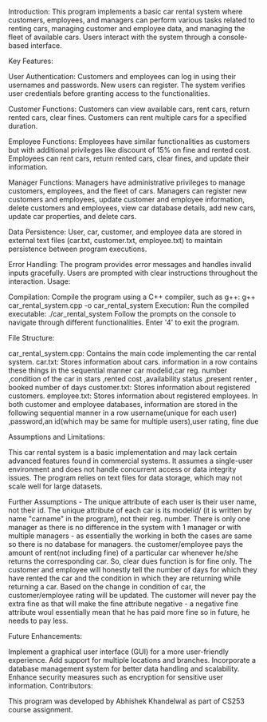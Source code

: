 Introduction:
This program implements a basic car rental system where customers, employees, and managers can perform various tasks related to renting cars, managing customer and employee data, and managing the fleet of available cars. Users interact with the system through a console-based interface.

Key Features:

User Authentication:
Customers and employees can log in using their usernames and passwords. New users can register.
The system verifies user credentials before granting access to the functionalities.

Customer Functions:
Customers can view available cars, rent cars, return rented cars, clear fines.
Customers can rent multiple cars for a specified duration.

Employee Functions:
Employees have similar functionalities as customers but with additional privileges like discount of 15% on fine and rented cost.
Employees can rent cars, return rented cars, clear fines, and update their information.

Manager Functions:
Managers have administrative privileges to manage customers, employees, and the fleet of cars.
Managers can register new customers and employees, update customer and employee information, delete customers and employees, view car database details, add new cars, update car properties, and delete cars.

Data Persistence:
User, car, customer, and employee data are stored in external text files (car.txt, customer.txt, employee.txt) to maintain persistence between program executions.

Error Handling:
The program provides error messages and handles invalid inputs gracefully.
Users are prompted with clear instructions throughout the interaction.
Usage:

Compilation:
Compile the program using a C++ compiler, such as g++: g++ car_rental_system.cpp -o car_rental_system
Execution:
Run the compiled executable: ./car_rental_system
Follow the prompts on the console to navigate through different functionalities.
Enter '4' to exit the program.

File Structure:

car_rental_system.cpp: Contains the main code implementing the car rental system.
car.txt: Stores information about cars.
information in a row contains these things in the sequential manner
car modelid,car reg. number ,condition of the car in stars ,rented cost ,availability status ,present renter , booked number of days
customer.txt: Stores information about registered customers.
employee.txt: Stores information about registered employees.
In both customer and employee databases, information are stored in the following sequential manner in a row
username(unique for each user) ,password,an id(which may be same for multiple users),user rating, fine due


Assumptions and Limitations:


This car rental system is a basic implementation and may lack certain advanced features found in commercial systems.
It assumes a single-user environment and does not handle concurrent access or data integrity issues.
The program relies on text files for data storage, which may not scale well for large datasets.

Further Assumptions - 
The unique attribute of each user is their user name, not their id.
The unique attribute of each car is its modelid/ (it is written by name "carname" in the program), not their reg. number.
There is only one manager as there is no difference in the system with 1 manager or with multiple managers - as essentially the working in both the cases are same so there is no database for managers.
the customer/employee pays the amount of rent(not including fine) of a particular car whenever he/she returns the corresponding car. So, clear dues function is for fine only.
The customer and employee will honestly tell the number of days for which they have rented the car and the condition in which they are returning while returning a car. Based on the change in condition of car, the customer/employee rating will be updated.
The customer will never pay the extra fine as that will make the fine attribute negative - a negative fine attribute woul essentially mean that he has paid more fine so in future, he needs to pay less.

Future Enhancements:

Implement a graphical user interface (GUI) for a more user-friendly experience.
Add support for multiple locations and branches.
Incorporate a database management system for better data handling and scalability.
Enhance security measures such as encryption for sensitive user information.
Contributors:

This program was developed by Abhishek Khandelwal  as part of CS253 course assignment.
